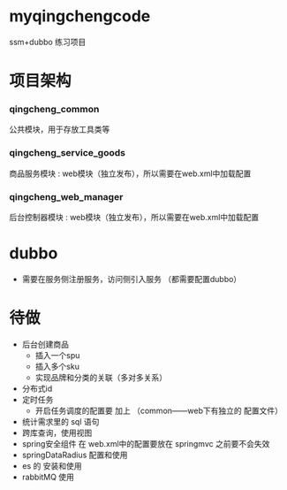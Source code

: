 # myqingchengcode

ssm+dubbo 练习项目

# 项目架构

### qingcheng_common

公共模块，用于存放工具类等

### qingcheng_service_goods
商品服务模块 : web模块（独立发布），所以需要在web.xml中加载配置


### qingcheng_web_manager
后台控制器模块 : web模块（独立发布），所以需要在web.xml中加载配置



# dubbo
- 需要在服务侧注册服务，访问侧引入服务 （都需要配置dubbo） 


# 待做
- 后台创建商品
    - 插入一个spu
    - 插入多个sku
    - 实现品牌和分类的关联（多对多关系）
- 分布式id
- 定时任务
    - 开启任务调度的配置要 加上 （common——web下有独立的 配置文件）
- 统计需求里的 sql 语句
- 跨库查询，使用视图
- spring安全组件 在 web.xml中的配置要放在 springmvc 之前要不会失效
- springDataRadius 配置和使用
- es 的 安装和使用
- rabbitMQ 使用

  